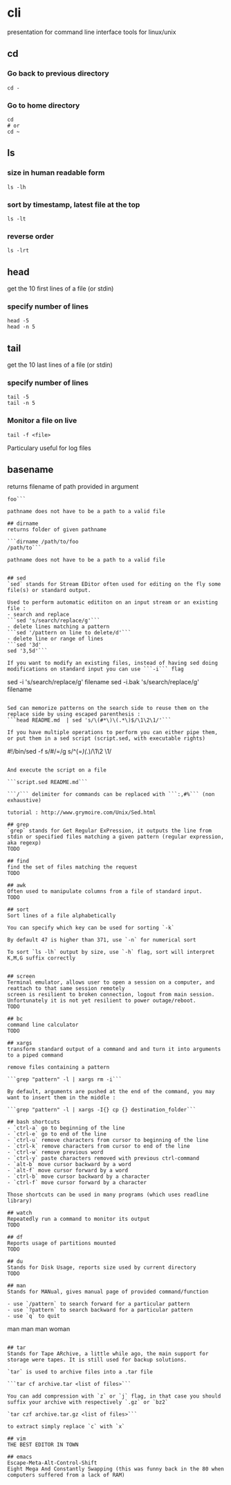 # cli
presentation for command line interface tools for linux/unix
## cd
### Go back to previous directory
```
cd -
```
### Go to home directory 
```
cd
# or
cd ~
```

## ls
### size in human readable form
```ls -lh```
### sort by timestamp, latest file at the top
```ls -lt```
### reverse order
```ls -lrt```

## head
get the 10 first lines of a file (or stdin)
### specify number of lines
```
head -5
head -n 5
```

## tail
get the 10 last lines of a file (or stdin)
### specify number of lines
```
tail -5
tail -n 5
```
### Monitor a file on live
```tail -f <file>```

Particulary useful for log files

## basename
returns filename of path provided in argument

```basename /path/to/foo
foo```

pathname does not have to be a path to a valid file

## dirname
returns folder of given pathname

```dirname /path/to/foo
/path/to```

pathname does not have to be a path to a valid file


## sed
`sed` stands for Stream EDitor often used for editing on the fly some file(s) or standard output.

Used to perform automatic edititon on an input stream or an existing file :
- search and replace
```sed 's/search/replace/g'```
- delete lines matching a pattern
```sed '/pattern on line to delete/d'```
- delete line or range of lines
```sed '3d'
sed '3,5d'```

If you want to modify an existing files, instead of having sed doing modifications on standard input you can use ```-i``` flag
```
sed -i 's/search/replace/g' filename
sed -i.bak 's/search/replace/g' filename
```

Sed can memorize patterns on the search side to reuse them on the replace side by using escaped parenthesis :
```head README.md  | sed 's/\(#*\)\(.*\)$/\1\2\1/'```

If you have multiple operations to perform you can either pipe them, or put them in a sed script (script.sed, with executable rights)
```
#!/bin/sed -f
s/#/=/g
s/^\(=*\)\(.*\)/\1\2 \1/
```

And execute the script on a file

```script.sed README.md```

```/``` delimiter for commands can be replaced with ```:,#%``` (non exhaustive)

tutorial : http://www.grymoire.com/Unix/Sed.html

## grep
`grep` stands for Get Regular ExPression, it outputs the line from stdin or specified files matching a given pattern (regular expression, aka regexp)
TODO

## find
find the set of files matching the request
TODO

## awk
Often used to manipulate columns from a file of standard input.
TODO

## sort
Sort lines of a file alphabetically

You can specify which key can be used for sorting `-k`

By default 47 is higher than 371, use `-n` for numerical sort

To sort `ls -lh` output by size, use `-h` flag, sort will interpret K,M,G suffix correctly


## screen
Terminal emulator, allows user to open a session on a computer, and reattach to that same session remotely
screen is resilient to broken connection, logout from main session. Unfortunately it is not yet resilient to power outage/reboot.
TODO

## bc
command line calculator
TODO

## xargs
transform standard output of a command and and turn it into arguments to a piped command

remove files containing a pattern

```grep "pattern" -l | xargs rm -i```

By default, arguments are pushed at the end of the command, you may want to insert them in the middle :

```grep "pattern" -l | xargs -I{} cp {} destination_folder```

## bash shortcuts
- `ctrl-a` go to beginning of the line
- `ctrl-e` go to end of the line
- `ctrl-u` remove characters from cursor to beginning of the line
- `ctrl-k` remove characters from cursor to end of the line
- `ctrl-w` remove previous word
- `ctrl-y` paste characters removed with previous ctrl-command
- `alt-b` move cursor backward by a word
- `alt-f` move cursor forward by a word
- `ctrl-b` move cursor backward by a character
- `ctrl-f` move cursor forward by a character

Those shortcuts can be used in many programs (which uses readline library)

## watch
Repeatedly run a command to monitor its output
TODO

## df
Reports usage of partitions mounted
TODO

## du
Stands for Disk Usage, reports size used by current directory
TODO

## man
Stands for MANual, gives manual page of provided command/function

- use `/pattern` to search forward for a particular pattern 
- use `?pattern` to search backward for a particular pattern 
- use `q` to quit

```
man man
man woman
```

## tar
Stands for Tape ARchive, a little while ago, the main support for storage were tapes. It is still used for backup solutions.

`tar` is used to archive files into a .tar file

```tar cf archive.tar <list of files>```

You can add compression with `z` or `j` flag, in that case you should suffix your archive with respectively `.gz` or `bz2`

`tar czf archive.tar.gz <list of files>```

to extract simply replace `c` with `x`

## vim
THE BEST EDITOR IN TOWN

## emacs
Escape-Meta-Alt-Control-Shift
Eight Mega And Constantly Swapping (this was funny back in the 80 when computers suffered from a lack of RAM)
